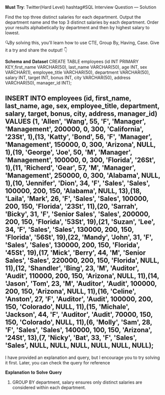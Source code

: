 𝐌𝐮𝐬𝐭 𝐓𝐫𝐲: Twitter(Hard Level) hashtag#SQL Interview Question — Solution

Find the top three distinct salaries for each department. Output the department name and the top 3 distinct salaries by each department. Order your results alphabetically by department and then by highest salary to lowest.

🔍By solving this, you'll learn how to use CTE, Group By, Having, Case. Give it a try and share the output! 👇

𝐒𝐜𝐡𝐞𝐦𝐚 𝐚𝐧𝐝 𝐃𝐚𝐭𝐚𝐬𝐞𝐭
CREATE TABLE employees (id INT PRIMARY KEY,first_name VARCHAR(50), last_name VARCHAR(50), age INT, sex VARCHAR(1), employee_title VARCHAR(50), department VARCHAR(50), salary INT, target INT, bonus INT, city VARCHAR(50), address VARCHAR(50), manager_id INT);

INSERT INTO employees (id, first_name, last_name, age, sex, employee_title, department, salary, target, bonus, city, address, manager_id) VALUES (1, 'Allen', 'Wang', 55, 'F', 'Manager', 'Management', 200000, 0, 300, 'California', '23St', 1),(13, 'Katty', 'Bond', 56, 'F', 'Manager', 'Management', 150000, 0, 300, 'Arizona', NULL, 1),(19, 'George', 'Joe', 50, 'M', 'Manager', 'Management', 100000, 0, 300, 'Florida', '26St', 1),(11, 'Richerd', 'Gear', 57, 'M', 'Manager', 'Management', 250000, 0, 300, 'Alabama', NULL, 1),(10, 'Jennifer', 'Dion', 34, 'F', 'Sales', 'Sales', 100000, 200, 150, 'Alabama', NULL, 13),(18, 'Laila', 'Mark', 26, 'F', 'Sales', 'Sales', 100000, 200, 150,  'Florida', '23St', 11),(20, 'Sarrah', 'Bicky', 31, 'F', 'Senior Sales', 'Sales', 200000, 200, 150, 'Florida', '53St', 19),(21, 'Suzan', 'Lee', 34, 'F', 'Sales', 'Sales', 130000, 200, 150,  'Florida', '56St', 19),(22, 'Mandy', 'John', 31, 'F', 'Sales', 'Sales', 130000, 200, 150,  'Florida', '45St', 19),(17, 'Mick', 'Berry', 44, 'M', 'Senior Sales', 'Sales', 220000, 200, 150, 'Florida', NULL, 11),(12, 'Shandler', 'Bing', 23, 'M', 'Auditor', 'Audit', 110000, 200, 150, 'Arizona', NULL, 11),(14, 'Jason', 'Tom', 23, 'M', 'Auditor', 'Audit', 100000, 200, 150, 'Arizona', NULL, 11),(16, 'Celine', 'Anston', 27, 'F', 'Auditor', 'Audit', 100000, 200, 150, 'Colorado', NULL, 11),(15, 'Michale', 'Jackson', 44, 'F', 'Auditor', 'Audit', 70000, 150, 150, 'Colorado', NULL, 11),(6, 'Molly', 'Sam', 28, 'F', 'Sales', 'Sales', 140000, 100, 150, 'Arizona', '24St', 13),(7, 'Nicky', 'Bat', 33, 'F', 'Sales', 'Sales', NULL, NULL, NULL, NULL, NULL, NULL);
---------

I have provided an explanation and query, but I encourage you to try solving it first. Later, you can check the query for reference

𝐄𝐱𝐩𝐥𝐚𝐧𝐚𝐭𝐢𝐨𝐧 𝐭𝐨 𝐒𝐨𝐥𝐯𝐞 𝐐𝐮𝐞𝐫𝐲
1. GROUP BY department, salary ensures only distinct salaries are considered within each department.